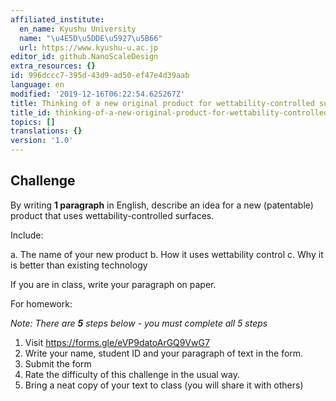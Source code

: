 ```yaml
---
affiliated_institute:
  en_name: Kyushu University
  name: "\u4E5D\u5DDE\u5927\u5B66"
  url: https://www.kyushu-u.ac.jp
editor_id: github.NanoScaleDesign
extra_resources: {}
id: 996dccc7-395d-43d9-ad50-ef47e4d39aab
language: en
modified: '2019-12-16T06:22:54.625267Z'
title: Thinking of a new original product for wettability-controlled surfaces
title_id: thinking-of-a-new-original-product-for-wettability-controlled-surfaces
topics: []
translations: {}
version: '1.0'
---
```


## Challenge
By writing **1 paragraph** in English, describe an idea for a new (patentable) product that uses wettability-controlled surfaces.

Include:

a. The name of your new product
b. How it uses wettability control
c. Why it is better than existing technology

If you are in class, write your paragraph on paper.

For homework: 

*Note: There are **5** steps below - you must complete all 5 steps*

1. Visit https://forms.gle/eVP9datoArGQ9VwG7
2. Write your name, student ID and your paragraph of text in the form.
3. Submit the form
4. Rate the difficulty of this challenge in the usual way.
5. Bring a neat copy of your text to class (you will share it with others)
